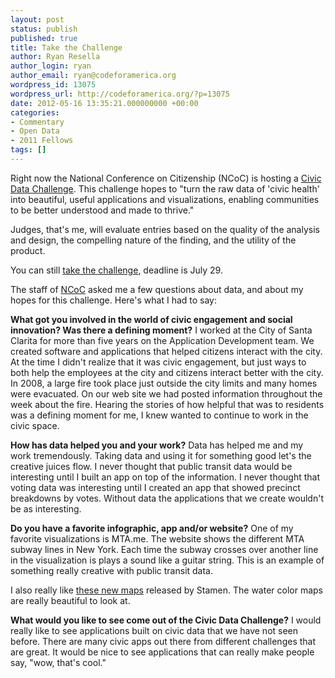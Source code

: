 ```yaml
---
layout: post
status: publish
published: true
title: Take the Challenge
author: Ryan Resella
author_login: ryan
author_email: ryan@codeforamerica.org
wordpress_id: 13075
wordpress_url: http://codeforamerica.org/?p=13075
date: 2012-05-16 13:35:21.000000000 +00:00
categories:
- Commentary
- Open Data
- 2011 Fellows
tags: []
---
```

Right now the National Conference on Citizenship (NCoC) is hosting a <a href="http://www.civicdatachallenge.org/" target="_blank">Civic Data Challenge</a>. This challenge hopes to "turn the raw data of 'civic health' into beautiful, useful applications and visualizations, enabling communities to be better understood and made to thrive."

Judges, that's me, will evaluate entries based on the quality of the analysis and design, the compelling nature of the finding, and the utility of the product.

You can still <a href="http://www.civicdatachallenge.org/page/join-the-challenge" target="_blank">take the challenge</a>, deadline is July 29.

The staff of <a href="http://www.ncoc.net/" target="_blank">NCoC</a> asked me a few questions about data, and about my hopes for this challenge. Here's what I had to say:

<strong>What got you involved in the world of civic engagement and social innovation? Was there a defining moment?</strong>
I worked at the City of Santa Clarita for more than five years on the Application Development team. We created software and applications that helped citizens interact with the city. At the time I didn't realize that it was civic engagement, but just ways to both help the employees at the city and citizens interact better with the city. In 2008, a large fire took place just outside the city limits and many homes were evacuated. On our web site we had posted information throughout the week about the fire. Hearing the stories of how helpful that was to residents was a defining moment for me, I knew wanted to continue to work in the civic space.

<strong>How has data helped you and your work?</strong>
Data has helped me and my work tremendously. Taking data and using it for something good let's the creative juices flow. I never thought that public transit data would be interesting until I built an app on top of the information. I never thought that voting data was interesting until I created an app that showed precinct breakdowns by votes. Without data the applications that we create wouldn't be as interesting.

<strong>Do you have a favorite infographic, app and/or website?</strong>
One of my favorite visualizations is MTA.me. The website shows the different MTA subway lines in New York. Each time the subway crosses over another line in the visualization is plays a sound like a guitar string. This is an example of something really creative with public transit data.

I also really like <a href="http://maps.stamen.com" target="_blank">these new maps</a> released by Stamen. The water color maps are really beautiful to look at.

<strong>What would you like to see come out of the Civic Data Challenge?</strong>
I would really like to see applications built on civic data that we have not seen before. There are many civic apps out there from different challenges that are great. It would be nice to see applications that can really make people say, "wow, that's cool."
